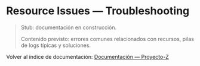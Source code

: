 # Resource Issues — Troubleshooting

> Stub: documentación en construcción.
>
> Contenido previsto: errores comunes relacionados con recursos, pilas de logs típicas y soluciones.

Volver al índice de documentación: [Documentación — Proyecto-Z](../README.md)
